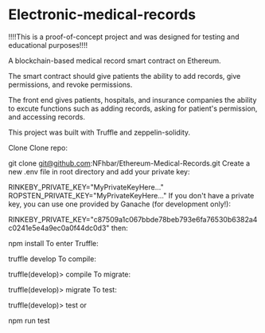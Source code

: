 # Electronic-medical-records
!!!!This is a proof-of-concept project and was designed for testing and educational purposes!!!!



A blockchain-based medical record smart contract on Ethereum.



The smart contract should give patients the ability to add records, give permissions, and revoke permissions.




The front end gives patients, hospitals, and insurance companies the ability to excute functions such as adding records, asking for patient's permission, and accessing records.




This project was built with Truffle and zeppelin-solidity.




Clone
Clone repo:

git clone git@github.com:NFhbar/Ethereum-Medical-Records.git
Create a new .env file in root directory and add your private key:

RINKEBY_PRIVATE_KEY="MyPrivateKeyHere..."
ROPSTEN_PRIVATE_KEY="MyPrivateKeyHere..."
If you don't have a private key, you can use one provided by Ganache (for development only!):

RINKEBY_PRIVATE_KEY="c87509a1c067bbde78beb793e6fa76530b6382a4c0241e5e4a9ec0a0f44dc0d3"
then:

npm install
To enter Truffle:

truffle develop
To compile:

truffle(develop)> compile
To migrate:

truffle(develop)> migrate
To test:

truffle(develop)> test
or

npm run test



